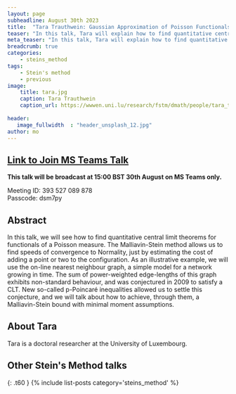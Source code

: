 ```yaml
---
layout: page
subheadline: August 30th 2023
title:  "Tara Trauthwein: Gaussian Approximation of Poisson Functionals via Malliavin-Stein Method"
teaser: "In this talk, Tara will explain how to find quantitative central limit theorems for functionals of a Poisson measure. An illustrative example using an on-line nearest neighbour graph will also be given."
meta_teaser: "In this talk, Tara will explain how to find quantitative central limit theorems for functionals of a Poisson measure. An illustrative example using an on-line nearest neighbour graph will also be given."
breadcrumb: true
categories:
    - steins_method
tags:
    - Stein's method
    - previous
image:
    title: tara.jpg
    caption: Tara Trauthwein
    caption_url: https://wwwen.uni.lu/research/fstm/dmath/people/tara_trauthwein
    
header:
   image_fullwidth  : "header_unsplash_12.jpg"
author: mo
---
```

## [Link to Join MS Teams Talk](https://teams.microsoft.com/l/meetup-join/19%3ameeting_N2Q2NGY2NDEtYWVmNS00NzE3LWI0ZWMtMWFiZmE3NGM2MTc3%40thread.v2/0?context=%7b%22Tid%22%3a%22377e3d22-4ea1-422d-b0ad-8fcc89406b9e%22%2c%22Oid%22%3a%2243af9e94-a882-4d59-8a92-d00c8899065e%22%7d)

**This talk will be broadcast at 15:00 BST 30th August on MS Teams only.**

Meeting ID: 393 527 089 878 \
Passcode: dsm7py

## Abstract

In this talk, we will see how to find quantitative central limit theorems for functionals of a Poisson measure. The Malliavin-Stein method allows us to find speeds of convergence to Normality, just by estimating the cost of adding a point or two to the configuration. As an illustrative example, we will use the on-line nearest neighbour graph, a simple model for a network growing in time. The sum of power-weighted edge-lengths of this graph exhibits non-standard behaviour, and was conjectured in 2009 to satisfy a CLT. New so-called p-Poincaré inequalities allowed us to settle this conjecture, and we will talk about how to achieve, through them, a Malliavin-Stein bound with minimal moment assumptions.

## About Tara

Tara is a doctoral researcher at the University of Luxembourg.

## Other Stein's Method talks
{: .t60 }
{% include list-posts category='steins_method' %}
